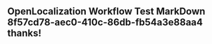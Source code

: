 <properties
ms.topic="hero-topic"
ms.test1="hero-topic"
ms.test2="test"/>


## OpenLocalization Workflow Test MarkDown 8f57cd78-aec0-410c-86db-fb54a3e88aa4 thanks!



<!--HONumber=Aug16_HO5-->


